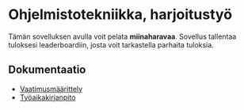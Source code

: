 # Ohjelmistotekniikka, harjoitustyö

Tämän sovelluksen avulla voit pelata **miinaharavaa**. Sovellus tallentaa tuloksesi leaderboardiin, josta voit tarkastella parhaita tuloksia.

## Dokumentaatio

- [Vaatimusmäärittely](./dokumentaatio/vaatimusmaarittely.md)
- [Työaikakirjanpito](./dokumentaatio/tuntikirjanpito.md)
